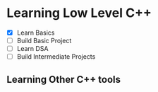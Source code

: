 # Learning Low Level __C++__
 
- [x] Learn Basics
- [ ] Build Basic Project
- [ ] Learn DSA
- [ ] Build Intermediate Projects

## Learning Other C++ tools